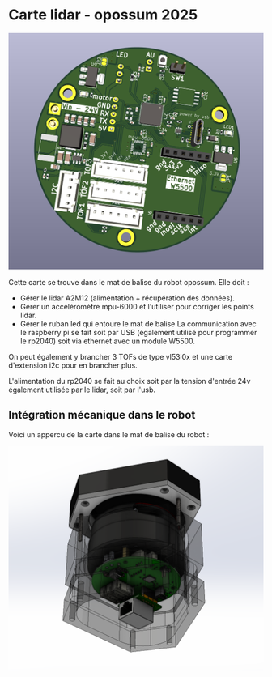 # Carte lidar - opossum 2025
![Alt text](media/carte_lidar.png "pompes 5V")

Cette carte se trouve dans le mat de balise du robot opossum.
Elle doit : 
- Gérer le lidar A2M12 (alimentation + récupération des données).
- Gérer un accéléromètre mpu-6000 et l'utiliser pour corriger les points lidar.
- Gérer le ruban led qui entoure le mat de balise
La communication avec le raspberry pi se fait soit par USB (également utilisé pour programmer le rp2040) soit via ethernet avec un module W5500.

On peut également y brancher 3 TOFs de type vl53l0x et une carte d'extension i2c pour en brancher plus. 

L'alimentation du rp2040 se fait au choix soit par la tension d'entrée 24v également utilisée par le lidar, soit par l'usb.

## Intégration mécanique dans le robot 
Voici un appercu de la carte dans le mat de balise du robot :
 
![Alt text](media/balise.png "pompes 5V")